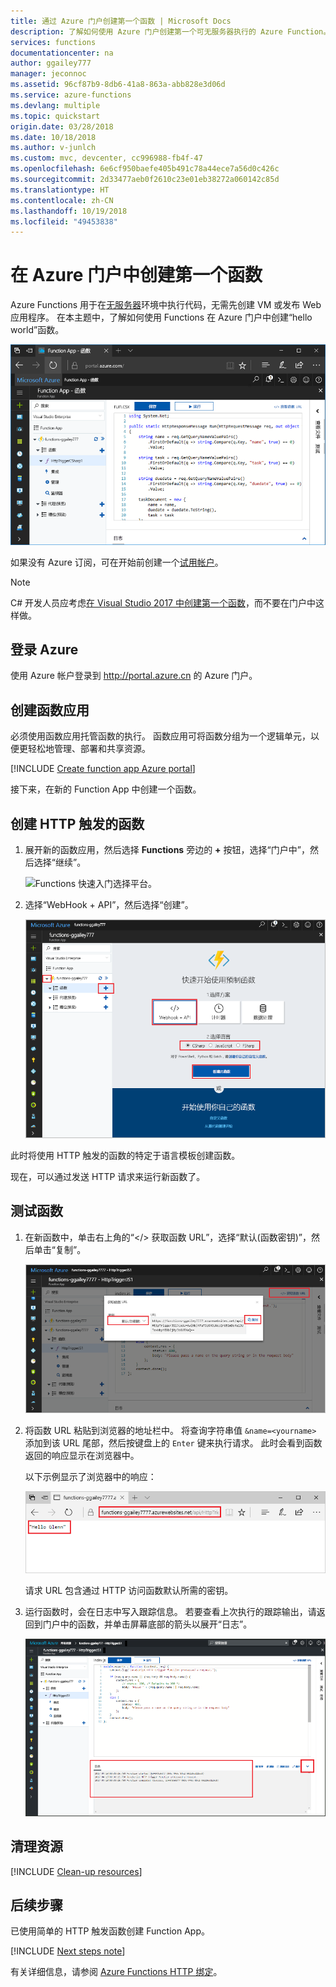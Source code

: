 ```yaml
---
title: 通过 Azure 门户创建第一个函数 | Microsoft Docs
description: 了解如何使用 Azure 门户创建第一个可无服务器执行的 Azure Function。
services: functions
documentationcenter: na
author: ggailey777
manager: jeconnoc
ms.assetid: 96cf87b9-8db6-41a8-863a-abb828e3d06d
ms.service: azure-functions
ms.devlang: multiple
ms.topic: quickstart
origin.date: 03/28/2018
ms.date: 10/18/2018
ms.author: v-junlch
ms.custom: mvc, devcenter, cc996988-fb4f-47
ms.openlocfilehash: 6e6cf950baefe405b491c78a44ece7a56d0c426c
ms.sourcegitcommit: 2d33477aeb0f2610c23e01eb38272a060142c85d
ms.translationtype: HT
ms.contentlocale: zh-CN
ms.lasthandoff: 10/19/2018
ms.locfileid: "49453838"
---
```

# <a name="create-your-first-function-in-the-azure-portal"></a>在 Azure 门户中创建第一个函数

Azure Functions 用于在[无服务器](https://azure.microsoft.com/solutions/serverless/)环境中执行代码，无需先创建 VM 或发布 Web 应用程序。 在本主题中，了解如何使用 Functions 在 Azure 门户中创建“hello world”函数。

![在 Azure 门户中创建 Function App](./media/functions-create-first-azure-function/function-app-in-portal-editor.png)

如果没有 Azure 订阅，可在开始前创建一个[试用帐户](https://www.azure.cn/pricing/1rmb-trial)。

> [!NOTE]
> C# 开发人员应考虑[在 Visual Studio 2017 中创建第一个函数](functions-create-your-first-function-visual-studio.md)，而不要在门户中这样做。 

## <a name="log-in-to-azure"></a>登录 Azure

使用 Azure 帐户登录到 <http://portal.azure.cn> 的 Azure 门户。

## <a name="create-a-function-app"></a>创建函数应用

必须使用函数应用托管函数的执行。 函数应用可将函数分组为一个逻辑单元，以便更轻松地管理、部署和共享资源。 

[!INCLUDE [Create function app Azure portal](../../includes/functions-create-function-app-portal.md)]

接下来，在新的 Function App 中创建一个函数。

## <a name="create-function"></a>创建 HTTP 触发的函数

1. 展开新的函数应用，然后选择 **Functions** 旁边的 **+** 按钮，选择“门户中”，然后选择“继续”。

    ![Functions 快速入门选择平台。](./media/functions-create-first-azure-function/function-app-quickstart-choose-portal.png)

1. 选择“WebHook + API”，然后选择“创建”。

    ![Azure 门户中的函数快速入门。](./media/functions-create-first-azure-function/function-app-quickstart-node-webhook.png)

此时将使用 HTTP 触发的函数的特定于语言模板创建函数。

现在，可以通过发送 HTTP 请求来运行新函数了。

## <a name="test-the-function"></a>测试函数

1. 在新函数中，单击右上角的“</> 获取函数 URL”，选择“默认(函数密钥)”，然后单击“复制”。 

    ![从 Azure 门户复制函数 URL](./media/functions-create-first-azure-function/function-app-develop-tab-testing.png)

2. 将函数 URL 粘贴到浏览器的地址栏中。 将查询字符串值 `&name=<yourname>` 添加到该 URL 尾部，然后按键盘上的 `Enter` 键来执行请求。 此时会看到函数返回的响应显示在浏览器中。  

    以下示例显示了浏览器中的响应：

    ![浏览器中的函数响应。](./media/functions-create-first-azure-function/function-app-browser-testing.png)

    请求 URL 包含通过 HTTP 访问函数默认所需的密钥。

3. 运行函数时，会在日志中写入跟踪信息。 若要查看上次执行的跟踪输出，请返回到门户中的函数，并单击屏幕底部的箭头以展开“日志”。

   ![Azure 门户中的“函数日志”查看器。](./media/functions-create-first-azure-function/function-view-logs.png)

## <a name="clean-up-resources"></a>清理资源

[!INCLUDE [Clean-up resources](../../includes/functions-quickstart-cleanup.md)]

## <a name="next-steps"></a>后续步骤

已使用简单的 HTTP 触发函数创建 Function App。  

[!INCLUDE [Next steps note](../../includes/functions-quickstart-next-steps.md)]

有关详细信息，请参阅 [Azure Functions HTTP 绑定](functions-bindings-http-webhook.md)。


<!-- Update_Description: wording update -->